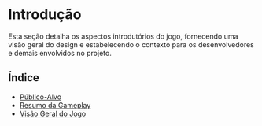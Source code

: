 # Introdução

Esta seção detalha os aspectos introdutórios do jogo, fornecendo uma visão geral do design e estabelecendo o contexto para os desenvolvedores e demais envolvidos no projeto.

## Índice

- [Público-Alvo](01-publico_alvo.md)
- [Resumo da Gameplay](02-resumo_gameplay.md)
- [Visão Geral do Jogo](03-visao_geral.md)
